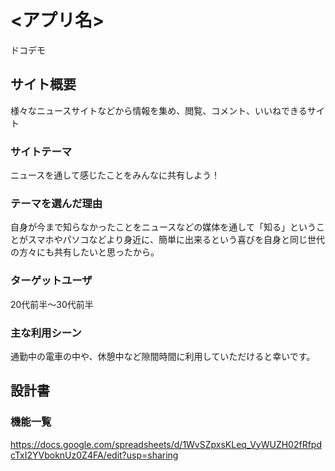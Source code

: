 # <アプリ名>
ドコデモ

## サイト概要
様々なニュースサイトなどから情報を集め、閲覧、コメント、いいねできるサイト

### サイトテーマ
ニュースを通して感じたことをみんなに共有しよう！

### テーマを選んだ理由
自身が今まで知らなかったことをニュースなどの媒体を通して「知る」ということがスマホやパソコなどより身近に、簡単に出来るという喜びを自身と同じ世代の方々にも共有したいと思ったから。

### ターゲットユーザ
20代前半〜30代前半

### 主な利用シーン
通勤中の電車の中や、休憩中など隙間時間に利用していただけると幸いです。

## 設計書

### 機能一覧
https://docs.google.com/spreadsheets/d/1WvSZpxsKLeq_VyWUZH02fRfpdcTxI2YVboknUz0Z4FA/edit?usp=sharing
